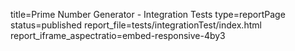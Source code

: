 title=Prime Number Generator - Integration Tests
type=reportPage
status=published
report_file=tests/integrationTest/index.html
report_iframe_aspectratio=embed-responsive-4by3
~~~~~~


